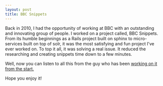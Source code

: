 ```yaml
---
layout: post
title: BBC Snippets
---
```


Back in 2010, I had the opportunity of working at BBC with an outstanding and innovating group of people. I worked on a project called, BBC Snippets. From its humble beginnings as a Rails project built on sphinx to micro-services built on top of solr, it was the most satisfying and fun project I've ever worked on. To top it all, it was solving a real issue. It reduced the researching and creating snippets time down to a few minutes.

Well, now you can listen to all this from the guy who has been [working on it from the start.](<https://www.youtube.com/watch?v=eVcjXdF3Sa0>)

Hope you enjoy it!
